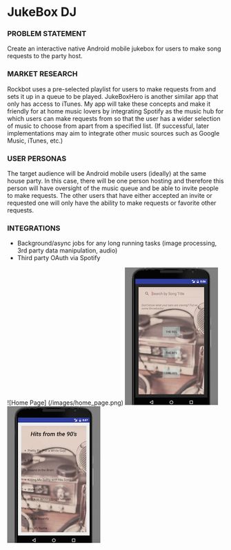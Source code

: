 # JukeBox DJ

### PROBLEM STATEMENT
Create an interactive native Android mobile jukebox for users to make song requests to the party host.

### MARKET RESEARCH
Rockbot uses a pre-selected playlist for users to make requests from and sets it up in a queue to be played. JukeBoxHero is another similar app that only has access to iTunes. My app will take these concepts and make it friendly for at home music lovers by integrating Spotify as the music hub for which users can make requests from so that the user has a wider selection of music to choose from apart from a specified list. (If successful, later implementations may aim to integrate other music sources such as Google Music, iTunes, etc.)

### USER PERSONAS
The target audience will be Android mobile users (ideally) at the same house party. In this case, there will be one person hosting and therefore this person will have oversight of the music queue and be able to invite people to make requests. The other users that have either accepted an invite or requested one will only have the ability to make requests or favorite other requests.

### INTEGRATIONS
- Background/async jobs for any long running tasks (image processing, 3rd party data manipulation, audio)
- Third party OAuth via Spotify

![Home Page] (/images/home_page.png) ![Search and Suggestions Page](/images/search_suggestions.png) ![Playlist](/images/playlist.png)
